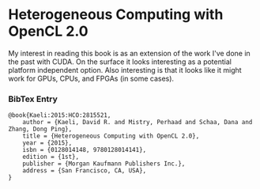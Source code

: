 # Heterogeneous Computing with OpenCL 2.0
My interest in reading this book is as an extension of the work I've done in the
past with CUDA. On the surface it looks interesting as a potential platform 
independent option. Also interesting is that it looks like it might work for 
GPUs, CPUs, and FPGAs (in some cases).


### BibTex Entry


    @book{Kaeli:2015:HCO:2815521,
        author = {Kaeli, David R. and Mistry, Perhaad and Schaa, Dana and Zhang, Dong Ping},
        title = {Heterogeneous Computing with OpenCL 2.0},
        year = {2015},
        isbn = {0128014148, 9780128014141},
        edition = {1st},
        publisher = {Morgan Kaufmann Publishers Inc.},
        address = {San Francisco, CA, USA},
    } 